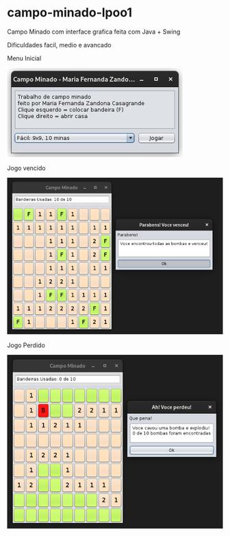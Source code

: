 # campo-minado-lpoo1
Campo Minado com interface grafica feita com Java + Swing

Dificuldades facil, medio e avancado

Menu Inicial

![menu inicial de selecao de dificuldade](README/inicial.png)

Jogo vencido

![Campo minado com todas as bombas sinalizadas](README/ganhou.png) 

Jogo Perdido

![Campo minado com uma bomba aberta](README/perdeu.png) 
